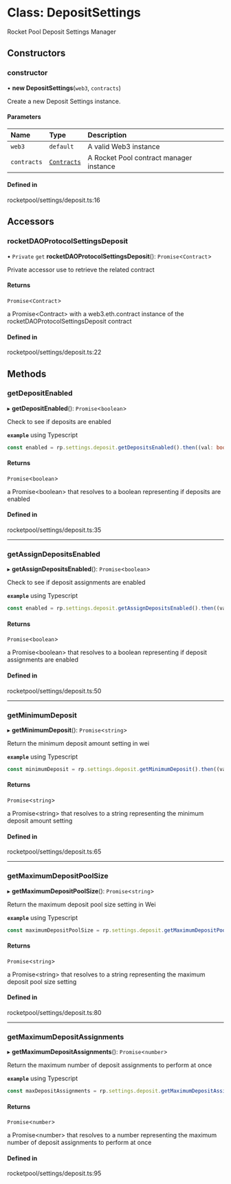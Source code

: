 # Class: DepositSettings

Rocket Pool Deposit Settings Manager

## Constructors

### constructor

• **new DepositSettings**(`web3`, `contracts`)

Create a new Deposit Settings instance.

#### Parameters

| Name | Type | Description |
| :------ | :------ | :------ |
| `web3` | `default` | A valid Web3 instance |
| `contracts` | [`Contracts`](Contracts.md) | A Rocket Pool contract manager instance |

#### Defined in

rocketpool/settings/deposit.ts:16

## Accessors

### rocketDAOProtocolSettingsDeposit

• `Private` `get` **rocketDAOProtocolSettingsDeposit**(): `Promise`<`Contract`\>

Private accessor use to retrieve the related contract

#### Returns

`Promise`<`Contract`\>

a Promise<Contract\> with a web3.eth.contract instance of the rocketDAOProtocolSettingsDeposit contract

#### Defined in

rocketpool/settings/deposit.ts:22

## Methods

### getDepositEnabled

▸ **getDepositEnabled**(): `Promise`<`boolean`\>

Check to see if deposits are enabled

**`example`** using Typescript
```ts
const enabled = rp.settings.deposit.getDepositsEnabled().then((val: boolean) => { val };
```

#### Returns

`Promise`<`boolean`\>

a Promise<boolean\> that resolves to a boolean representing if deposits are enabled

#### Defined in

rocketpool/settings/deposit.ts:35

___

### getAssignDepositsEnabled

▸ **getAssignDepositsEnabled**(): `Promise`<`boolean`\>

Check to see if deposit assignments are enabled

**`example`** using Typescript
```ts
const enabled = rp.settings.deposit.getAssignDepositsEnabled().then((val: boolean) => { val };
```

#### Returns

`Promise`<`boolean`\>

a Promise<boolean\> that resolves to a boolean representing if deposit assignments are enabled

#### Defined in

rocketpool/settings/deposit.ts:50

___

### getMinimumDeposit

▸ **getMinimumDeposit**(): `Promise`<`string`\>

Return the minimum deposit amount setting in wei

**`example`** using Typescript
```ts
const minimumDeposit = rp.settings.deposit.getMinimumDeposit().then((val: string) => { val };
```

#### Returns

`Promise`<`string`\>

a Promise<string\> that resolves to a string representing the minimum deposit amount setting

#### Defined in

rocketpool/settings/deposit.ts:65

___

### getMaximumDepositPoolSize

▸ **getMaximumDepositPoolSize**(): `Promise`<`string`\>

Return the maximum deposit pool size setting in Wei

**`example`** using Typescript
```ts
const maximumDepositPoolSize = rp.settings.deposit.getMaximumDepositPoolSize().then((val: string) => { val };
```

#### Returns

`Promise`<`string`\>

a Promise<string\> that resolves to a string representing the maximum deposit pool size setting

#### Defined in

rocketpool/settings/deposit.ts:80

___

### getMaximumDepositAssignments

▸ **getMaximumDepositAssignments**(): `Promise`<`number`\>

Return the maximum number of deposit assignments to perform at once

**`example`** using Typescript
```ts
const maxDepositAssignments = rp.settings.deposit.getMaximumDepositAssignments().then((val: string) => { val };
```

#### Returns

`Promise`<`number`\>

a Promise<number\> that resolves to a number representing the maximum number of deposit assignments to perform at once

#### Defined in

rocketpool/settings/deposit.ts:95
